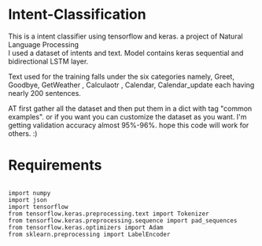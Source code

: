 # Intent-Classification	
This is a intent classifier using tensorflow and keras. a project of Natural Language Processing	
I used a dataset of  intents and text. Model contains keras sequential and bidirectional LSTM layer. 	

Text used for the training falls under the six categories namely, Greet, Goodbye, GetWeather , Calculaotr , Calendar, Calendar_update each having nearly 200 sentences.

AT first gather all the dataset and then put them in a dict with tag "common examples". or if you want you can customize the dataset as you want.
I'm getting validation accuracy almost 95%-96%. hope this code will work for others. :)

# Requirements
```
  
import numpy
import json
import tensorflow
from tensorflow.keras.preprocessing.text import Tokenizer
from tensorflow.keras.preprocessing.sequence import pad_sequences
from tensorflow.keras.optimizers import Adam
from sklearn.preprocessing import LabelEncoder
```
